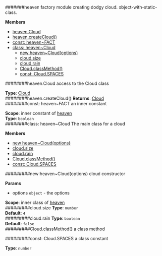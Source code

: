 <a name="module_heaven"></a>
#######heaven
factory module creating dodgy cloud. object-with-static-class.

**Members**

* [heaven.Cloud](#module_heaven.Cloud)
* [heaven.createCloud()](#module_heaven.createCloud)
* [const: heaven~FACT](#module_heaven.FACT)
* [class: heaven~Cloud](#module_heaven.Cloud)
  * [new heaven~Cloud(options)](#module_heaven.Cloud)
  * [cloud.size](#module_heaven.Cloud#size)
  * [cloud.rain](#module_heaven.Cloud#rain)
  * [Cloud.classMethod()](#module_heaven.Cloud.classMethod)
  * [const: Cloud.SPACES](#module_heaven.Cloud.SPACES)

<a name="module_heaven.Cloud"></a>
########heaven.Cloud
access to the Cloud class

**Type**: [Cloud](#module_heaven.Cloud)  
<a name="module_heaven.createCloud"></a>
########heaven.createCloud()
**Returns**: [Cloud](#module_heaven.Cloud)  
<a name="module_heaven.FACT"></a>
########const: heaven~FACT
an inner constant

**Scope**: inner constant of [heaven](#module_heaven)  
**Type**: `boolean`  
<a name="module_heaven.Cloud"></a>
########class: heaven~Cloud
The main class for a cloud

**Members**

* [new heaven~Cloud(options)](#module_heaven.Cloud)
* [cloud.size](#module_heaven.Cloud#size)
* [cloud.rain](#module_heaven.Cloud#rain)
* [Cloud.classMethod()](#module_heaven.Cloud.classMethod)
* [const: Cloud.SPACES](#module_heaven.Cloud.SPACES)

<a name="module_heaven.Cloud"></a>
#########new heaven~Cloud(options)
cloud constructor

**Params**

- options `object` - the options

**Scope**: inner class of [heaven](#module_heaven)  
<a name="module_heaven.Cloud#size"></a>
#########cloud.size
**Type**: `number`  
**Default**: `4`  
<a name="module_heaven.Cloud#rain"></a>
#########cloud.rain
**Type**: `boolean`  
**Default**: `false`  
<a name="module_heaven.Cloud.classMethod"></a>
#########Cloud.classMethod()
a class method

<a name="module_heaven.Cloud.SPACES"></a>
#########const: Cloud.SPACES
a class constant

**Type**: `number`  
